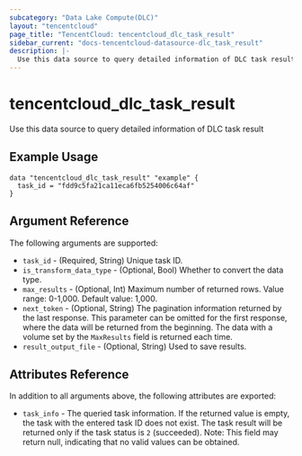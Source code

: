 ```yaml
---
subcategory: "Data Lake Compute(DLC)"
layout: "tencentcloud"
page_title: "TencentCloud: tencentcloud_dlc_task_result"
sidebar_current: "docs-tencentcloud-datasource-dlc_task_result"
description: |-
  Use this data source to query detailed information of DLC task result
---
```


# tencentcloud_dlc_task_result

Use this data source to query detailed information of DLC task result

## Example Usage

```hcl
data "tencentcloud_dlc_task_result" "example" {
  task_id = "fdd9c5fa21ca11eca6fb5254006c64af"
}
```

## Argument Reference

The following arguments are supported:

* `task_id` - (Required, String) Unique task ID.
* `is_transform_data_type` - (Optional, Bool) Whether to convert the data type.
* `max_results` - (Optional, Int) Maximum number of returned rows. Value range: 0-1,000. Default value: 1,000.
* `next_token` - (Optional, String) The pagination information returned by the last response. This parameter can be omitted for the first response, where the data will be returned from the beginning. The data with a volume set by the `MaxResults` field is returned each time.
* `result_output_file` - (Optional, String) Used to save results.

## Attributes Reference

In addition to all arguments above, the following attributes are exported:

* `task_info` - The queried task information. If the returned value is empty, the task with the entered task ID does not exist. The task result will be returned only if the task status is `2` (succeeded).
Note: This field may return null, indicating that no valid values can be obtained.



